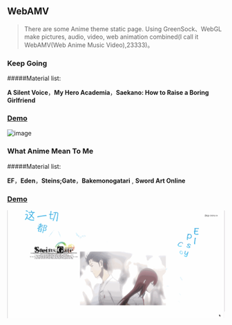 ## WebAMV

> There are some Anime theme static page. Using GreenSock、WebGL make pictures, audio, video, web animation combined(I call it WebAMV(Web Anime Music Video),23333)。


### Keep Going

#####Material list:

**A Silent Voice**，**My Hero Academia**，**Saekano: How to Raise a Boring Girlfriend**


### [Demo](https://todaylg.github.io/)


![image](https://github.com/todaylg/webAMV/blob/master/introduce_image/KG.gif)

### What Anime Mean To Me


#####Material list:

**EF**，**Eden**，**Steins;Gate**，**Bakemonogatari** , **Sword Art Online**


### [Demo](https://todaylg.github.io/What_Anime_Mean_To_Me)


![image](https://github.com/todaylg/webAMV/blob/master/introduce_image/WAMTM.gif)


